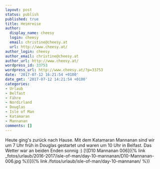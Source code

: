 ```yaml
---
layout: post
status: publish
published: true
title: Heimreise
author:
  display_name: cheesy
  login: cheesy
  email: christine@cheesy.at
  url: http://www.cheesy.at/
author_login: cheesy
author_email: christine@cheesy.at
author_url: http://www.cheesy.at/
wordpress_id: 33753
wordpress_url: http://www.cheesy.at/?p=33753
date: '2017-07-12 16:21:54 +0100'
date_gmt: '2017-07-12 14:21:54 +0100'
categories:
- Urlaub
- Belfast
- Fähre
- Nordirland
- Douglas
- Isle of Man
- Katamaran
- Mannanan
comments: []
---
```

Heute ging's zurück nach Hause. Mit dem Katamaran Mannanan sind wir um 7 Uhr früh in Douglas gestartet und waren um 10 Uhr in Belfast. Das Wetter war an beiden Enden sonnig :)
[![D10 Mannanan 006]({% link _fotos/urlaub/2016-2017/isle-of-man/day-10-mannanan/D10-Mannanan-006.jpg %})]({% link /fotos/urlaub/isle-of-man/day-10-mannanan/ %})
